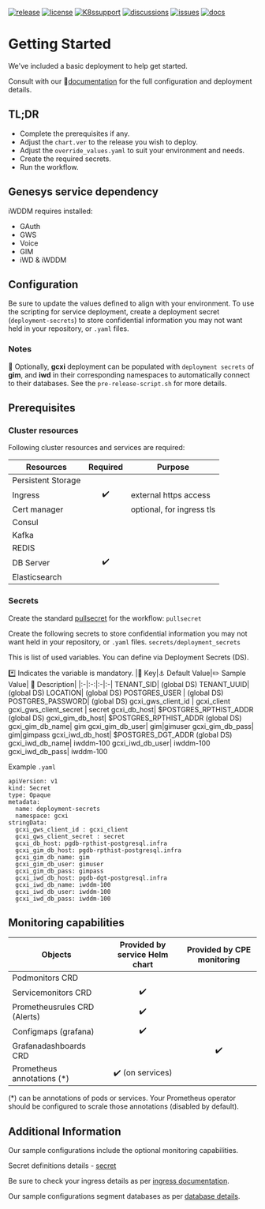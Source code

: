 [![release](https://flat.badgen.net/github/release/genesys/multicloud-services?color=pink)](https://github.com/genesys/multicloud-services/)
[![license](https://flat.badgen.net/github/license/genesys/multicloud-services?color=blue)](/LICENSE)
[![K8ssupport](https://flat.badgen.net/badge/supported%20K8s%20release/1.22/cyan)](https://all.docs.genesys.com/ReleaseNotes/Current/GenesysEngage-cloud/PrivateEdition)
[![discussions](https://img.shields.io/github/discussions/genesys/multicloud-services?style=flat-square&color=green)](https://github.com/genesys/multicloud-services/discussions)
[![issues](https://flat.badgen.net/github/open-issues/genesys/multicloud-services?color=purple)](https://github.com/genesys/multicloud-services/issues)
[![docs](https://flat.badgen.net/badge/Genesys%20Documentation/GCXI/?color=orange)](https://all.docs.genesys.com/PEC-REP/Current/GCXIPEGuide/Overview)
# Getting Started
We've included a basic deployment to help get started.

Consult with our :book:[documentation](https://all.docs.genesys.com/PEC-REP/Current/GCXIPEGuide/Overview) for the full configuration and deployment details.

## TL;DR
- Complete the prerequisites if any.
- Adjust the `chart.ver` to the release you wish to deploy.
- Adjust the `override_values.yaml` to suit your environment and needs.
- Create the required secrets.
- Run the workflow.

## Genesys service dependency
iWDDM requires installed:
- GAuth
- GWS
- Voice
- GIM
- iWD & iWDDM

## Configuration

Be sure to update the values defined to align with your environment.
To use the scripting for service deployment, create a deployment secret (`deployment-secrets`) to store confidential information you may not want held in your repository, or `.yaml` files. 

### Notes
:memo: Optionally, **gcxi** deployment can be populated with `deployment secrets` of **gim**, and **iwd** in their corresponding namespaces to automatically connect to their databases. See the `pre-release-script.sh` for more details.
## Prerequisites
### Cluster resources

Following cluster resources and services are required:

Resources | Required | Purpose
|-|:-:|-|
Persistent Storage | | 
Ingress | :heavy_check_mark: | external https access
Cert manager |  | optional, for ingress tls
Consul | |
Kafka | |
REDIS | |
DB Server | :heavy_check_mark: |
Elasticsearch | |


### Secrets 
Create the standard [pullsecret](/doc/secrets.md/#pull) for the workflow: 
`pullsecret`

Create the following secrets to store confidential information you may not want held in your repository, or `.yaml` files. 
`secrets/deployment_secrets`

This is list of used variables. You can define via Deployment Secrets (DS).

 :asterisk: Indicates the variable is mandatory.
|:key: Key|:anchor: Default Value|:pencil2: Sample Value| :book: Description|
|:-|:-:|:-|:-|
TENANT_SID|  (global DS)
TENANT_UUID|  (global DS)
LOCATION|  (global DS)
POSTGRES_USER |  (global DS)
POSTGRES_PASSWORD|  (global DS)
gcxi_gws_client_id |  gcxi_client
gcxi_gws_client_secret |  secret
gcxi_db_host|  $POSTGRES_RPTHIST_ADDR (global DS)
gcxi_gim_db_host|  $POSTGRES_RPTHIST_ADDR (global DS)
gcxi_gim_db_name|  gim
gcxi_gim_db_user|  gim|gimuser
gcxi_gim_db_pass|  gim|gimpass
gcxi_iwd_db_host|  $POSTGRES_DGT_ADDR (global DS)
gcxi_iwd_db_name|  iwddm-100
gcxi_iwd_db_user|  iwddm-100
gcxi_iwd_db_pass|  iwddm-100


Example `.yaml`
```
apiVersion: v1
kind: Secret
type: Opaque
metadata:
  name: deployment-secrets
  namespace: gcxi
stringData:
  gcxi_gws_client_id : gcxi_client
  gcxi_gws_client_secret : secret
  gcxi_db_host: pgdb-rpthist-postgresql.infra
  gcxi_gim_db_host: pgdb-rpthist-postgresql.infra
  gcxi_gim_db_name: gim
  gcxi_gim_db_user: gimuser
  gcxi_gim_db_pass: gimpass
  gcxi_iwd_db_host: pgdb-dgt-postgresql.infra
  gcxi_iwd_db_name: iwddm-100
  gcxi_iwd_db_user: iwddm-100
  gcxi_iwd_db_pass: iwddm-100
```


## Monitoring capabilities

Objects | Provided by service Helm chart | Provided by CPE monitoring
|-|:-:|:-:|
Podmonitors CRD | | 
Servicemonitors CRD | :heavy_check_mark: | 
Prometheusrules CRD (Alerts) | :heavy_check_mark: | 
Configmaps (grafana) | :heavy_check_mark: |
Grafanadashboards CRD | | :heavy_check_mark:
Prometheus annotations (*) | :heavy_check_mark: (on services) |

(*) can be annotations of pods or services. Your Prometheus operator should be configured to scrale those annotations (disabled by default).

## Additional Information

Our sample configurations include the optional monitoring capabilities. 

Secret definitions details - [secret](/doc/secrets.md)

Be sure to check your ingress details as per [ingress documentation](/doc/ingress.md).

Our sample configurations segment databases as per [database details](/doc/DATABASE.md).
